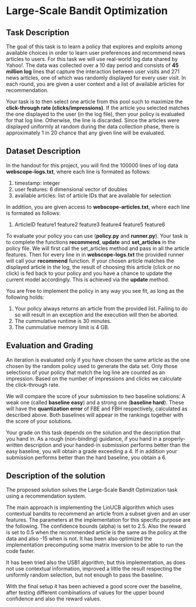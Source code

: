 # Large-Scale Bandit Optimization

## Task Description

The goal of this task is to learn a policy that explores and exploits among available choices in order to learn user preferences and recommend news articles to users. For this task we will use real-world log data shared by Yahoo!. The data was collected over a 10 day period and consists of **45 million log** lines that capture the interaction between user visits and 271 news articles, one of which was randomly displayed for every user visit. In each round, you are given a user context and a list of available articles for recommendation.

Your task is to then select one article from this pool such to maximize the **click-through rate (clicks/impressions)**. If the article you selected matches the one displayed to the user (in the log file), then your policy is evaluated for that log line. Otherwise, the line is discarded. Since the articles were displayed uniformly at random during the data collection phase, there is approximately 1 in 20 chance that any given line will be evaluated.

## Dataset Description

In the handout for this project, you will find the 100000 lines of log data **webscope-logs.txt**, where each line is formated as follows:

1. timestamp: integer
2. user features: 6 dimensional vector of doubles
3. available articles: list of article IDs that are available for selection

In addition, you are given access to **webscope-articles.txt**, where each line is formated as follows:

1. ArticleID feature1 feature2 feature3 feature4 feature5 feature6

To evaluate your policy you can use (**policy.py** and **runner.py**). Your task is to complete the functions **recommend**, **update** and **set_articles** in the policy file. We will first call the set_articles method and pass in all the article features. Then for every line in in **webscope-logs.txt** the provided runner will call your **recommend** function. If your chosen article matches the displayed article in the log, the result of choosing this article (click or no click) is fed back to your policy and you have a chance to update the current model accordingly. This is achieved via the **update** method.

You are free to implement the policy in any way you see fit, as long as the following holds:

1. Your policy always returns an article from the provided list. Failing to do so will result in an exception and the execution will then be aborted.
2. The cummulative runtime is 30 minutes.
3. The cummulative memory limit is 4 GB.

## Evaluation and Grading

An iteration is evaluated only if you have chosen the same article as the one chosen by the random policy used to generate the data set. Only those selections of your policy that match the log line are counted as an impression. Based on the number of impressions and clicks we calculate the click-through rate.

We will compare the score of your submission to two baseline solutions: A weak one (called **baseline easy**) and a strong one (**baseline hard**). These will have the **quantization error** of FBE and FBH respectively, calculated as described above. Both baselines will appear in the rankings together with the score of your solutions.

Your grade on this task depends on the solution and the description that you hand in. As a rough (non-binding) guidance, if you hand in a properly-written description and your handed-in submission performs better than the easy baseline, you will obtain a grade exceeding a 4. If in addition your submission performs better than the hard baseline, you obtain a 6.

## Description of the solution

The proposed solution solves the Large-Scale Bandit Optimization task using a recommendation system.

The main approach is implementing the LinUCB algorithm which uses contextual bandits to recommend an article from a subset given and an user features. The parameters at the implementation for this specific purpose are the following. The confidence bounds (alpha) is set to 2.5. Also the reward is set to 0.5 when the recommended article is the same as the policy at the data and also -15 when is not. It has been also optimized the implementation precomputing some matrix inversion to be able to run the code faster.

It has been tried also the USB1 algorithm, but this implementation, as does not use contextual information, improved a little the result respecting the uniformly random selection, but not enough to pass the baseline.

With the final setup it has been achieved a good score over the baseline, after testing different combinations of values for the upper bound confidence and also the reward values.
